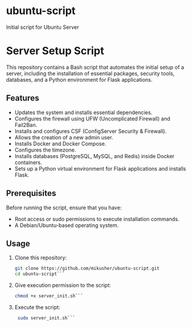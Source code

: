 # ubuntu-script
Initial script for Ubuntu Server


# Server Setup Script

This repository contains a Bash script that automates the initial setup of a server, including the installation of essential packages, security tools, databases, and a Python environment for Flask applications.

## Features

- Updates the system and installs essential dependencies.
- Configures the firewall using UFW (Uncomplicated Firewall) and Fail2Ban.
- Installs and configures CSF (ConfigServer Security & Firewall).
- Allows the creation of a new admin user.
- Installs Docker and Docker Compose.
- Configures the timezone.
- Installs databases (PostgreSQL, MySQL, and Redis) inside Docker containers.
- Sets up a Python virtual environment for Flask applications and installs Flask.

## Prerequisites

Before running the script, ensure that you have:

- Root access or sudo permissions to execute installation commands.
- A Debian/Ubuntu-based operating system.

## Usage

1. Clone this repository:

   ```bash
   git clone https://github.com/mikusher/ubuntu-script.git
   cd ubuntu-script```


2. Give execution permission to the script:
   ```bash
   chmod +x server_init.sh```
   

3. Execute the script:
     ```bash
      sudo server_init.sh```
